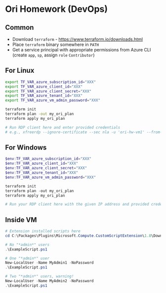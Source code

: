 # Ori Homework (DevOps)

## Common
* Download `terraform` - https://www.terraform.io/downloads.html
* Place `terraform` binary somewhere in `PATH`
* Get a service principal with appropriate permissions from Azure CLI (create `app`, `sp`, assign `role` `Contributor`)

## For Linux
```bash
export TF_VAR_azure_subscription_id="XXX"
export TF_VAR_azure_client_id="XXX"
export TF_VAR_azure_client_secret="XXX"
export TF_VAR_azure_tenant_id="XXX"
export TF_VAR_azure_vm_admin_password="XXX"

terraform init
terraform plan -out my_ori_plan
terraform apply my_ori_plan

# Run RDP client here and enter provided credentials
# e.g., xfreerdp --ignore-certificate --sec nla -u 'ori-hw-vm1' --from-stdin $IP_ADDRESS
```

## For Windows
```PowerShell
$env:TF_VAR_azure_subscription_id="XXX"
$env:TF_VAR_azure_client_id="XXX"
$env:TF_VAR_azure_client_secret="XXX"
$env:TF_VAR_azure_tenant_id="XXX"
$env:TF_VAR_azure_vm_admin_password="XXX"

terraform init
terraform plan -out my_ori_plan
terraform apply my_ori_plan

# Run your RDP client here with the given IP address and provided credentials
```

## Inside VM
```PowerShell
# Extension installed scripts here
cd C:\Packages\Plugins\Microsoft.Compute.CustomScriptExtension\1.8\Downloads\0

# No "*admin*" users
.\ExampleScript.ps1

# One "*admin*" user
New-LocalUser -Name MyAdmin1 -NoPassword
.\ExampleScript.ps1

# Two "*admin*" users, warning!
New-LocalUser -Name MyAdmin2 -NoPassword
.\ExampleScript.ps1
```
